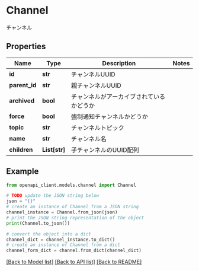 # Channel

チャンネル

## Properties

Name | Type | Description | Notes
------------ | ------------- | ------------- | -------------
**id** | **str** | チャンネルUUID | 
**parent_id** | **str** | 親チャンネルUUID | 
**archived** | **bool** | チャンネルがアーカイブされているかどうか | 
**force** | **bool** | 強制通知チャンネルかどうか | 
**topic** | **str** | チャンネルトピック | 
**name** | **str** | チャンネル名 | 
**children** | **List[str]** | 子チャンネルのUUID配列 | 

## Example

```python
from openapi_client.models.channel import Channel

# TODO update the JSON string below
json = "{}"
# create an instance of Channel from a JSON string
channel_instance = Channel.from_json(json)
# print the JSON string representation of the object
print(Channel.to_json())

# convert the object into a dict
channel_dict = channel_instance.to_dict()
# create an instance of Channel from a dict
channel_form_dict = channel.from_dict(channel_dict)
```
[[Back to Model list]](../README.md#documentation-for-models) [[Back to API list]](../README.md#documentation-for-api-endpoints) [[Back to README]](../README.md)


